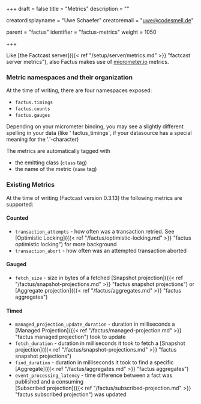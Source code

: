 +++
draft = false
title = "Metrics"
description = ""


creatordisplayname = "Uwe Schaefer"
creatoremail = "uwe@codesmell.de"


parent = "factus"
identifier = "factus-metrics"
weight = 1050

+++

Like [the Factcast server]({{< ref "/setup/server/metrics.md" >}} "factcast server metrics"), also Factus makes use 
of [micrometer.io](https://micrometer.io/) metrics.

### Metric namespaces and their organization

At the time of writing, there are four namespaces exposed:

* `factus.timings`
* `factus.counts`
* `factus.gauges`

Depending on your micrometer binding, you may see a slightly different spelling in your data (like '
factus_timings`, if your datasource has a special meaning for the '.'-character)

The metrics are automatically tagged with 

* the emitting class (`class` tag) 
* the name of the metric (`name` tag)

### Existing Metrics
At the time of writing (Factcast version 0.3.13) the following metrics are supported:

#### Counted
- `transaction_attempts` - how often was a transaction retried. See [Optimistic Locking]({{< ref "/factus/optimistic-locking.md" >}} 
"factus optimistic locking") for more background
- `transaction_abort` - how often was an attempted transaction aborted

#### Gauged
- `fetch_size` - size in bytes of a fetched [Snapshot projection]({{< ref "/factus/snapshot-projections.md" >}} 
"factus snapshot projections") or [Aggregate projection]({{< ref "/factus/aggregates.md" >}} 
"factus aggregates") 
  
#### Timed
- `managed_projection_update_duration`  - duration in milliseconds a [Managed Projection]({{< ref "/factus/managed-projection.md" >}} 
"factus managed projection") took to update
- `fetch_duration` - duration in milliseconds it took to fetch a [Snapshot projection]({{< ref "/factus/snapshot-projections.md" >}} 
"factus snapshot projections")
- `find_duration` - duration in milliseconds it took to find a specific [Aggregate]({{< ref "/factus/aggregates.md" >}} 
"factus aggregates")
- `event_processing_latency` - time difference between a fact was published and a consuming  
[Subscribed projection]({{< ref "/factus/subscribed-projection.md" >}} "factus subscribed projection") was updated
  
 
